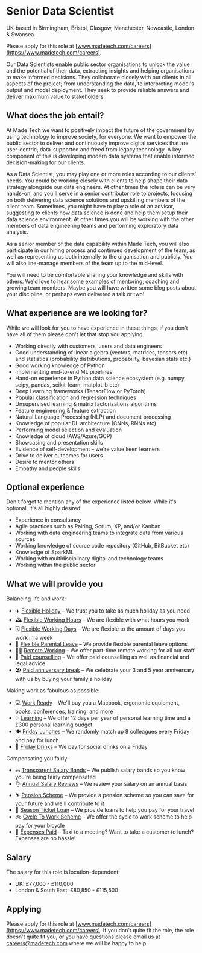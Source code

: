 # Senior Data Scientist

UK-based in Birmingham, Bristol, Glasgow, Manchester, Newcastle, London & Swansea.

Please apply for this role at [www.madetech.com/careers](https://www.madetech.com/careers).

Our Data Scientists enable public sector organisations to unlock the value and the potential of their data, extracting insights and helping organisations to make informed decisions. They collaborate closely with our clients in all aspects of the project; from understanding the data, to interpreting model's output and model deployment. They seek to provide reliable answers and deliver maximum value to stakeholders.
  
## What does the job entail?
  
At Made Tech we want to positively impact the future of the government by using technology to improve society, for everyone. We want to empower the public sector to deliver and continuously improve digital services that are user-centric, data-supported and freed from legacy technology. A key component of this is developing modern data systems that enable informed decision-making for our clients. 

As a Data Scientist, you may play one or more roles according to our clients' needs. You could be working closely with clients to help shape their data strategy alongside our data engineers. At other times the role is can be very hands-on, and you'll serve in a senior contributor role to projects, focusing on both delivering data science solutions and upskilling members of the client team. Sometimes, you might have to play a role of an advisor, suggesting to clients how data science is done and help them setup their data science environment. At other times you will be working with the other members of data engineering teams and performing exploratory data analysis.

As a senior member of the data capability within Made Tech, you will also participate in our hiring process and continued development of the team, as well as representing us both internally to the organisation and publicly. You will also line-manage members of the team up to the mid-level.

You will need to be comfortable sharing your knowledge and skills with others. We'd love to hear some examples of mentoring, coaching and growing team members. Maybe you will have written some blog posts about your discipline, or perhaps even delivered a talk or two!

## What experience are we looking for?

While we will look for you to have experience in these things, if you don't have all of them please don't let that stop you applying.

- Working directly with customers, users and data engineers
- Good understanding of linear algebra (vectors, matrices, tensors etc) and statistics (probability distributions, probability, bayesian stats etc.)
- Good working knowledge of Python
- Implementing end-to-end ML pipelines
- Hand-on experience in Python data science ecosystem (e.g. numpy, scipy, pandas, scikit-learn, matplotlib etc)
- Deep Learning frameworks (TensorFlow or PyTorch)
- Popular classification and regression techniques
- Unsupervised learning & matrix factorizations algorithms
- Feature engineering & feature extraction
- Natural Language Processing (NLP) and document processing
- Knowledge of popular DL architecture (CNNs, RNNs etc)
- Performing model selection and evaluation
- Knowledge of cloud (AWS/Azure/GCP)
- Showcasing and presentation skills
- Evidence of self-development – we're value keen learners
- Drive to deliver outcomes for users
- Desire to mentor others
- Empathy and people skills

## Optional experience

Don't forget to mention any of the experience listed below. While it's optional, it's all highly desired!

- Experience in consultancy
- Agile practices such as Pairing, Scrum, XP, and/or Kanban
- Working with data engineering teams to integrate data from various sources
- Working knowledge of source code repository (GitHub, BitBucket etc)
- Knowledge of SparkML
- Working with multidisciplinary digital and technology teams
- Working within the public sector

## What we will provide you

Balancing life and work:

* ✈️ [Flexible Holiday](../benefits/flexible_holiday.md) – We trust you to take as much holiday as you need
* 🕰️ [Flexible Working Hours](../benefits/working_hours.md) – We are flexible with what hours you work
* 🗓️ [Flexible Working Days](../benefits/flexible_working.md) – We are flexible to the amount of days you work in a week
* 👶 [Flexible Parental Leave](../guides/welfare/parental_leave.md) – We provide flexible parental leave options
* 👩‍💻 [Remote Working](../benefits/remote_working.md) – We offer part-time remote working for all our staff
* 🤗 [Paid counselling](../guides/welfare/paid_counselling.md) – We offer paid counselling as well as financial and legal advice
* 🏖️ [Paid anniversary break](../benefits/paid_anniversary_break.md) – We celebrate your 3 and 5 year anniversary with us by buying your family a holiday

Making work as fabulous as possible:

* 💻 [Work Ready](../benefits/work_ready.md) – We'll buy you a Macbook, ergonomic equipment, books, conferences, training, and more
* 💡 [Learning](../guides/learning/README.md) – We offer 12 days per year of personal learning time and a £300 personal learning budget
* 🍽️ [Friday Lunches](../benefits/friday_lunch.md) – We randomly match up 8 colleagues every Friday and pay for lunch
* 🍻 [Friday Drinks](../benefits/getting_together.md) – We pay for social drinks on a Friday

Compensating you fairly:
* 💷 [Transparent Salary Bands](../roles/README.md) – We publish salary bands so you know you're being fairly compensated
* 👌 [Annual Salary Reviews](../guides/compensation/salary_reviews.md) – We review your salary on an annual basis
* ⛷️ [Pension Scheme](../benefits/pension_scheme.md) – We provide a pension scheme so you can save for your future and we'll contribute to it
* 🚄 [Season Ticket Loan](../benefits/season_ticket_loan.md) – We provide loans to help you pay for your travel
* 🚲 [Cycle To Work Scheme](../benefits/cycle_to_work_scheme.md) – We offer the cycle to work scheme to help pay for your bicycle
* 🚕 [Expenses Paid](../guides/compensation/expenses.md) – Taxi to a meeting? Want to take a customer to lunch? Expenses are no hassle!

## Salary

The salary for this role is location-dependent:

- UK: £77,000 - £110,000
- London & South East: £80,850 - £115,500

## Applying

Please apply for this role at [www.madetech.com/careers](https://www.madetech.com/careers). If you don't quite fit the role, the role doesn't quite fit you, or you have questions please email us at [careers@madetech.com](mailto:careers@madetech.com) where we will be happy to help.
